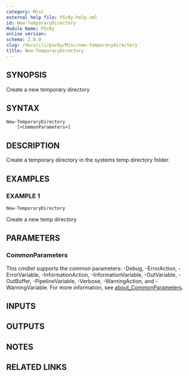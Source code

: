 ```yaml
---
category: Misc
external help file: PSc8y-help.xml
id: New-TemporaryDirectory
Module Name: PSc8y
online version:
schema: 2.0.0
slug: /docs/cli/psc8y/Misc/new-temporarydirectory
title: New-TemporaryDirectory
---
```




## SYNOPSIS
Create a new temporary directory

## SYNTAX

```
New-TemporaryDirectory
	[<CommonParameters>]
```

## DESCRIPTION
Create a temporary directory in the systems temp directory folder.

## EXAMPLES

### EXAMPLE 1
```
New-TemporaryDirectory
```

Create a new temp directory

## PARAMETERS

### CommonParameters
This cmdlet supports the common parameters: -Debug, -ErrorAction, -ErrorVariable, -InformationAction, -InformationVariable, -OutVariable, -OutBuffer, -PipelineVariable, -Verbose, -WarningAction, and -WarningVariable. For more information, see [about_CommonParameters](http://go.microsoft.com/fwlink/?LinkID=113216).

## INPUTS

## OUTPUTS

## NOTES

## RELATED LINKS
